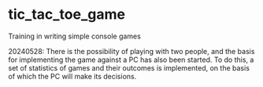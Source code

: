 # tic_tac_toe_game
Training in writing simple console games

20240528: There is the possibility of playing with two people, and the basis for implementing the game against a PC has also been started. To do this, a set of statistics of games and their outcomes is implemented, on the basis of which the PC will make its decisions.